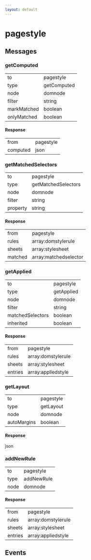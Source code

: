 ```yaml
---
layout: default
---
```


# pagestyle #

## Messages ##

### getComputed ###

<table>

<tr>
<td>to</td>
<td>pagestyle</td>
</tr>

<tr>
<td>type</td>
<td>getComputed</td>
</tr>

<tr>
<td>node</td>
<td>domnode</td>
</tr>

<tr>
<td>filter</td>
<td>string</td>
</tr>

<tr>
<td>markMatched</td>
<td>boolean</td>
</tr>

<tr>
<td>onlyMatched</td>
<td>boolean</td>
</tr>

</table>

#### Response ####

<table>

<tr>
<td>from</td>
<td>pagestyle</td>
</tr>

<tr>
<td>computed</td>
<td>json</td>
</tr>

</table>

### getMatchedSelectors ###

<table>

<tr>
<td>to</td>
<td>pagestyle</td>
</tr>

<tr>
<td>type</td>
<td>getMatchedSelectors</td>
</tr>

<tr>
<td>node</td>
<td>domnode</td>
</tr>

<tr>
<td>filter</td>
<td>string</td>
</tr>

<tr>
<td>property</td>
<td>string</td>
</tr>

</table>

#### Response ####

<table>

<tr>
<td>from</td>
<td>pagestyle</td>
</tr>

<tr>
<td>rules</td>
<td>array:domstylerule</td>
</tr>

<tr>
<td>sheets</td>
<td>array:stylesheet</td>
</tr>

<tr>
<td>matched</td>
<td>array:matchedselector</td>
</tr>

</table>

### getApplied ###

<table>

<tr>
<td>to</td>
<td>pagestyle</td>
</tr>

<tr>
<td>type</td>
<td>getApplied</td>
</tr>

<tr>
<td>node</td>
<td>domnode</td>
</tr>

<tr>
<td>filter</td>
<td>string</td>
</tr>

<tr>
<td>matchedSelectors</td>
<td>boolean</td>
</tr>

<tr>
<td>inherited</td>
<td>boolean</td>
</tr>

</table>

#### Response ####

<table>

<tr>
<td>from</td>
<td>pagestyle</td>
</tr>

<tr>
<td>rules</td>
<td>array:domstylerule</td>
</tr>

<tr>
<td>sheets</td>
<td>array:stylesheet</td>
</tr>

<tr>
<td>entries</td>
<td>array:appliedstyle</td>
</tr>

</table>

### getLayout ###

<table>

<tr>
<td>to</td>
<td>pagestyle</td>
</tr>

<tr>
<td>type</td>
<td>getLayout</td>
</tr>

<tr>
<td>node</td>
<td>domnode</td>
</tr>

<tr>
<td>autoMargins</td>
<td>boolean</td>
</tr>

</table>

#### Response ####
json

### addNewRule ###

<table>

<tr>
<td>to</td>
<td>pagestyle</td>
</tr>

<tr>
<td>type</td>
<td>addNewRule</td>
</tr>

<tr>
<td>node</td>
<td>domnode</td>
</tr>

</table>

#### Response ####

<table>

<tr>
<td>from</td>
<td>pagestyle</td>
</tr>

<tr>
<td>rules</td>
<td>array:domstylerule</td>
</tr>

<tr>
<td>sheets</td>
<td>array:stylesheet</td>
</tr>

<tr>
<td>entries</td>
<td>array:appliedstyle</td>
</tr>

</table>

## Events ##
